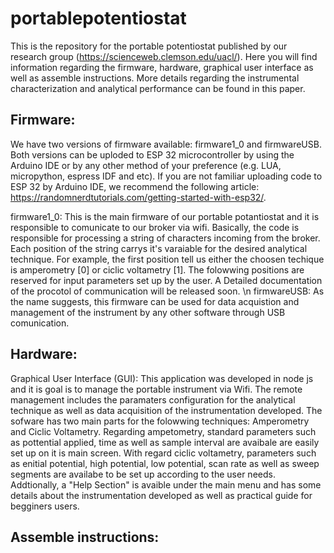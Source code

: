 # portablepotentiostat
This is the repository for the portable potentiostat published by our research group (https://scienceweb.clemson.edu/uacl/). Here you will find information regarding the firmware, hardware, graphical user interface as well as assemble instructions. More details regarding the instrumental characterization and analytical performance can be found in this paper.

Firmware:
-----------------------------------------------------------------------------------------------------------------------------------------------------------------------------------
We have two versions of firmware available: firmware1_0 and firmwareUSB. Both versions can be uploded to ESP 32 microcontroller by using the Arduino IDE or by any other method of your preference (e.g. LUA, micropython, espress IDF and etc). If you are not familiar uploading code to ESP 32 by Arduino IDE, we recommend the following article: https://randomnerdtutorials.com/getting-started-with-esp32/.

firmware1_0: This is the main firmware of our portable potantiostat and it is responsible to comunicate to our broker via wifi. Basically, the code is responsible for processing a string of characters incoming from the broker. Each position of the string carrys it's varaiable for the desired analytical technique. For example, the first position tell us either the choosen techique is amperometry [0] or ciclic voltametry [1]. The folowwing positions are reserved for input parameters set up by the user. A Detailed documentation of the procotol of communication will be released soon. \n
firmwareUSB: As the name suggests, this firmware can be used for data acquistion and management of the instrument by any other software through USB comunication.  


Hardware:
-----------------------------------------------------------------------------------------------------------------------------------------------------------------------------------
Graphical User Interface (GUI): This application was developed in node js and it is goal is to manage the portable instrument via Wifi. The remote management includes the paramaters configuration for the analytical technique as well as data acquisition of the instrumentation developed. The sofware has two main parts for the folowwing techniques: Amperometry and Ciclic Voltametry. Regarding ampetometry, standard parameters such as pottential applied, time as well as sample interval are avaibale are easily set up on it is main screen. With regard ciclic voltametry, parameters such as enitial potential, high potential, low potential, scan rate as well as sweep segments are availabe to be set up according to the user needs. Addtionally, a "Help Section" is avaible under the main menu and has some details about the instrumentation developed as well as practical guide for begginers users.


Assemble instructions:
-----------------------------------------------------------------------------------------------------------------------------------------------------------------------------------
